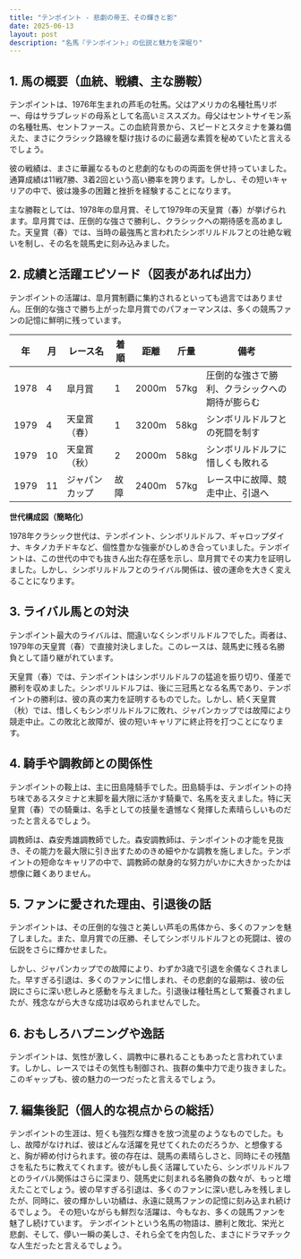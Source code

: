 ```yaml
---
title: "テンポイント - 悲劇の帝王、その輝きと影"
date: 2025-06-13
layout: post
description: "名馬『テンポイント』の伝説と魅力を深堀り"
---
```


## 1. 馬の概要（血統、戦績、主な勝鞍）

テンポイントは、1976年生まれの芦毛の牡馬。父はアメリカの名種牡馬リボー、母はサラブレッドの母系として名高いミススズカ。母父はセントサイモン系の名種牡馬、セントファース。この血統背景から、スピードとスタミナを兼ね備えた、まさにクラシック路線を駆け抜けるのに最適な素質を秘めていたと言えるでしょう。

彼の戦績は、まさに華麗なるものと悲劇的なものの両面を併せ持っていました。通算成績は11戦7勝、3着2回という高い勝率を誇ります。しかし、その短いキャリアの中で、彼は幾多の困難と挫折を経験することになります。

主な勝鞍としては、1978年の皐月賞、そして1979年の天皇賞（春）が挙げられます。皐月賞では、圧倒的な強さで勝利し、クラシックへの期待感を高めました。天皇賞（春）では、当時の最強馬と言われたシンボリルドルフとの壮絶な戦いを制し、その名を競馬史に刻み込みました。


## 2. 成績と活躍エピソード（図表があれば出力）

テンポイントの活躍は、皐月賞制覇に集約されるといっても過言ではありません。圧倒的な強さで勝ち上がった皐月賞でのパフォーマンスは、多くの競馬ファンの記憶に鮮明に残っています。

| 年 | 月 | レース名          | 着順 | 距離 | 斤量 | 備考                                      |
|---|----|-----------------|-------|------|------|-------------------------------------------|
| 1978 | 4 | 皐月賞            | 1     | 2000m | 57kg | 圧倒的な強さで勝利、クラシックへの期待が膨らむ |
| 1979 | 4 | 天皇賞（春）      | 1     | 3200m | 58kg | シンボリルドルフとの死闘を制す             |
| 1979 | 10 | 天皇賞（秋）      | 2     | 2000m | 58kg | シンボリルドルフに惜しくも敗れる           |
| 1979 | 11 | ジャパンカップ      | 故障 | 2400m | 57kg | レース中に故障、競走中止、引退へ        |


**世代構成図（簡略化）**

1978年クラシック世代は、テンポイント、シンボリルドルフ、ギャロップダイナ、キタノカチドキなど、個性豊かな強豪がひしめき合っていました。テンポイントは、この世代の中でも抜きん出た存在感を示し、皐月賞でその実力を証明しました。しかし、シンボリルドルフとのライバル関係は、彼の運命を大きく変えることになります。


## 3. ライバル馬との対決

テンポイント最大のライバルは、間違いなくシンボリルドルフでした。両者は、1979年の天皇賞（春）で直接対決しました。このレースは、競馬史に残る名勝負として語り継がれています。

天皇賞（春）では、テンポイントはシンボリルドルフの猛追を振り切り、僅差で勝利を収めました。シンボリルドルフは、後に三冠馬となる名馬であり、テンポイントの勝利は、彼の真の実力を証明するものでした。しかし、続く天皇賞（秋）では、惜しくもシンボリルドルフに敗れ、ジャパンカップでは故障により競走中止。この敗北と故障が、彼の短いキャリアに終止符を打つことになります。


## 4. 騎手や調教師との関係性

テンポイントの鞍上は、主に田島隆騎手でした。田島騎手は、テンポイントの持ち味であるスタミナと末脚を最大限に活かす騎乗で、名馬を支えました。特に天皇賞（春）での騎乗は、名手としての技量を遺憾なく発揮した素晴らしいものだったと言えるでしょう。

調教師は、森安秀雄調教師でした。森安調教師は、テンポイントの才能を見抜き、その能力を最大限に引き出すためのきめ細やかな調教を施しました。テンポイントの短命なキャリアの中で、調教師の献身的な努力がいかに大きかったかは想像に難くありません。


## 5. ファンに愛された理由、引退後の話

テンポイントは、その圧倒的な強さと美しい芦毛の馬体から、多くのファンを魅了しました。また、皐月賞での圧勝、そしてシンボリルドルフとの死闘は、彼の伝説をさらに輝かせました。

しかし、ジャパンカップでの故障により、わずか3歳で引退を余儀なくされました。早すぎる引退は、多くのファンに惜しまれ、その悲劇的な最期は、彼の伝説にさらに深い悲しみと感動を与えました。引退後は種牡馬として繋養されましたが、残念ながら大きな成功は収められませんでした。


## 6. おもしろハプニングや逸話

テンポイントは、気性が激しく、調教中に暴れることもあったと言われています。しかし、レースではその気性も制御され、抜群の集中力で走り抜きました。このギャップも、彼の魅力の一つだったと言えるでしょう。


## 7. 編集後記（個人的な視点からの総括）

テンポイントの生涯は、短くも強烈な輝きを放つ流星のようなものでした。もし、故障がなければ、彼はどんな活躍を見せてくれたのだろうか、と想像すると、胸が締め付けられます。彼の存在は、競馬の素晴らしさと、同時にその残酷さを私たちに教えてくれます。彼がもし長く活躍していたら、シンボリルドルフとのライバル関係はさらに深まり、競馬史に刻まれる名勝負の数々が、もっと増えたことでしょう。彼の早すぎる引退は、多くのファンに深い悲しみを残しましたが、同時に、彼の輝かしい功績は、永遠に競馬ファンの記憶に刻み込まれ続けるでしょう。  その短いながらも鮮烈な活躍は、今もなお、多くの競馬ファンを魅了し続けています。  テンポイントという名馬の物語は、勝利と敗北、栄光と悲劇、そして、儚い一瞬の美しさ、それら全てを内包した、まさにドラマチックな人生だったと言えるでしょう。
